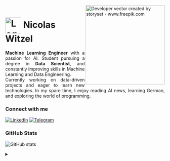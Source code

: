 <img align="right" alt="Developer vector created by storyset - www.freepik.com" height="250" src="https://cdn-icons-gif.flaticon.com/10971/10971749.gif">

<h1>
    <a href="https://github.com/nicolasaws1">
     <img align="center" alt="Logo Nicolas Witzel" width="50px" src="https://cdn-icons-png.flaticon.com/512/424/424483.png"></a>
    <span>Nicolas Witzel</span>
</h1>

<p align="justify"><b>Machine Learning Engineer</b> with a passion for AI. Student pursuing a degree in <b>Data Scientist</b>, and constantly improving skills in Machine Learning and Data Engineering. 
<br>
 Currently working on data-driven projects and eager to learn new technologies. In my spare time, I enjoy reading AI news, learning German, and exploring the world of programming.</p>
<!--
[![Preview](https://img.shields.io/badge/Portfolio-000?style=for-the-badge&logo=github&logoColor=FF00F6)](https://nicolasaws1.github.io/)
[![GitHub Page](https://img.shields.io/badge/nicolasaws1.github.io-67136f?style=for-the-badge)](https://nicolasaws1.github.io/)
-->

### Connect with me

[![LinkedIn](https://img.shields.io/badge/-LinkedIn-00BFAE?style=for-the-badge&logo=linkedin&logoColor=white)](https://www.linkedin.com/in/nicolasaws/)
[![Telegram](https://img.shields.io/badge/-Telegram-00BFAE?style=for-the-badge&logo=telegram&logoColor=white)](https://t.me/nicolasaws)

### GitHub Stats

![GitHub stats](https://github-readme-stats-git-masterrstaa-rickstaa.vercel.app/api?username=nicolasaws1&hide_title=true&show_icons=true&include_all_commits=false&count_private=true&line_height=25&hide=issues&bg_color=E0F7F5&title_color=009688&text_color=000000&border_radius=3&border_color=00BFAE&icon_color=009688&theme=default)
<!--[![Most Used Languages](https://github-readme-stats-git-masterrstaa-rickstaa.vercel.app/api/top-langs/?username=nicolasaws1&line_height=10&card_width=290&layout=compact&hide_title=false&count_private=true&langs_count=5&show_icons=true&title_color=009688&hide=html,css,scss&bg_color=E0F7F5&text_color=000000&border_radius=3&border_color=00BFAE&count_private=true)](https://github.com/nicolasaws1/github-readme-stats)-->

<details align="left">
  <summary></summary> 
 
  - Badges by <a href="https://shields.io/">shields.io</a><br>
  - GitHub Stats by <a href="https://github.com/anuraghazra/github-readme-stats">anuraghazra</a>
  - Developer vector created by <a href="https://www.freepik.com/vectors/developer">storyset - www.freepik.com</a> (edited by author)
 

</details>
